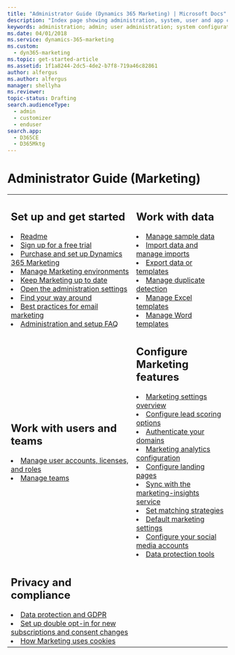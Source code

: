 ```yaml
---
title: "Administrator Guide (Dynamics 365 Marketing) | Microsoft Docs"
description: "Index page showing administration, system, user and app configuration for Dynamics 365 Marketing."
keywords: administration; admin; user administration; system configuration
ms.date: 04/01/2018
ms.service: dynamics-365-marketing
ms.custom: 
  - dyn365-marketing
ms.topic: get-started-article
ms.assetid: 1f1a8244-2dc5-4de2-b7f8-719a46c82861
author: alfergus
ms.author: alfergus
manager: shellyha
ms.reviewer:
topic-status: Drafting
search.audienceType: 
  - admin
  - customizer
  - enduser
search.app: 
  - D365CE
  - D365Mktg
---
```


# Administrator Guide (Marketing)

<table>

<tr><td>

<h2>Set up and get started</h2>
<li><a href="https://go.microsoft.com/fwlink/p/?linkid=864736" data-raw-source="[Readme](https://go.microsoft.com/fwlink/p/?linkid=864736)">Readme</a></li>
<li><a href="trial-signup.md" data-raw-source="[Sign up for a free trial](trial-signup.md)">Sign up for a free trial</a></li>
<li><a href="purchase-setup.md" data-raw-source="[Purchase and set up Dynamics 365 Marketing](purchase-setup.md)">Purchase and set up Dynamics 365 Marketing</a></li>
<li><a href="manage-marketing-environments.md" data-raw-source="[Manage Marketing environments](manage-marketing-environments.md)">Manage Marketing environments</a></li>
<li><a href="apply-updates.md" data-raw-source="[Keep Marketing up to date](apply-updates.md)">Keep Marketing up to date</a></li>
<li><a href="open-advanced-settings.md" data-raw-source="[Open the administration settings](open-advanced-settings.md)">Open the administration settings</a></li>
<li><a href="navigation.md" data-raw-source="[Find your way around](navigation.md)">Find your way around</a></li>
<li><a href="get-ready-email-marketing.md" data-raw-source="[Best practices for email marketing](get-ready-email-marketing.md)">Best practices for email marketing</a></li>
<li><a href="setup-troubleshooting.md" data-raw-source="[Administration and setup FAQ](setup-troubleshooting.md)">Administration and setup FAQ</a></li>

</td><td>

<h2>Work with data</h2>
<li><a href="additional-settings.md" data-raw-source="[Manage sample data](additional-settings.md)">Manage sample data</a></li>
<li><a href="business-management-settings.md#import" data-raw-source="[Import data and manage imports](business-management-settings.md#import)">Import data and manage imports</a></li>
<li><a href="business-management-settings.md#export" data-raw-source="[Export data or templates](business-management-settings.md#export)">Export data or templates</a></li>
<li><a href="business-management-settings.md#duplicate-detection" data-raw-source="[Manage duplicate detection](business-management-settings.md#duplicate-detection)">Manage duplicate detection</a></li>
<li><a href="manage-excel-templates.md" data-raw-source="[Manage Excel templates](manage-excel-templates.md)">Manage Excel templates</a></li>
<li><a href="manage-word-templates.md" data-raw-source="[Manage Word templates](manage-word-templates.md)">Manage Word templates</a></li>

</td></tr>
<tr><td>

<h2>Work with users and teams</h2>
<li><a href="admin-users-licenses-roles.md" data-raw-source="[Manage user accounts, licenses, and roles](admin-users-licenses-roles.md)">Manage user accounts, licenses, and roles</a></li>
<li><a href="manage-teams.md" data-raw-source="[Manage teams](manage-teams.md)">Manage teams</a></li>

</td><td>

<h2>Configure Marketing features</h2>
<li><a href="marketing-settings.md" data-raw-source="[Marketing settings overview](marketing-settings.md)">Marketing settings overview</a></li>
<li><a href="mkt-settings-lead-score-options.md" data-raw-source="[Configure lead scoring options](mkt-settings-lead-score-options.md)">Configure lead scoring options</a></li>
<li><a href="mkt-settings-authenticate-domains.md" data-raw-source="[Authenticate your domains](mkt-settings-authenticate-domains.md)">Authenticate your domains</a></li>
<li><a href="mkt-settings-analytics.md" data-raw-source="[Marketing analytics configuration](mkt-settings-analytics.md)">Marketing analytics configuration</a></li>
<li><a href="mkt-settings-landing-pages.md" data-raw-source="[Configure landing pages](mkt-settings-landing-pages.md)">Configure landing pages</a></li>
<li><a href="mkt-settings-sync.md" data-raw-source="[Sync with the marketing-insights service](mkt-settings-sync.md)">Sync with the marketing-insights service</a></li>
<li><a href="mkt-settings-matching.md" data-raw-source="[Set matching strategies](mkt-settings-matching.md)">Set matching strategies</a></li>
<li><a href="mkt-settings-default-marketing.md" data-raw-source="[Default marketing settings](mkt-settings-default-marketing.md)">Default marketing settings</a></li>
<li><a href="mkt-settings-social-media.md" data-raw-source="[Configure your social media accounts](mkt-settings-social-media.md)">Configure your social media accounts</a></li>
<li><a href="mkt-settings-data-protection.md" data-raw-source="[Data protection tools](mkt-settings-data-protection.md)">Data protection tools</a></li>

</td></tr>

<tr><td>

<h2>Privacy and compliance</h2>
<li><a href="gdpr.md" data-raw-source="[Data protection and GDPR](gdpr.md)">Data protection and GDPR</a></li>
<li><a href="double-opt-in.md" data-raw-source="[Set up double opt-in](double-opt-in.md)">Set up double opt-in for new subscriptions and consent changes</a></li>
<li><a href="cookies.md" data-raw-source="[How Marketing uses cookies](cookies.md)">How Marketing uses cookies</a></li>

</td><td>

</td></tr>

</table>

